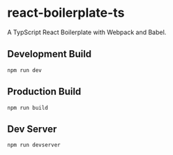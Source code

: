 # react-boilerplate-ts

A TypScript React Boilerplate with Webpack and Babel.

## Development Build

``
npm run dev
``

## Production Build

``
npm run build
``

## Dev Server

``
npm run devserver
``
